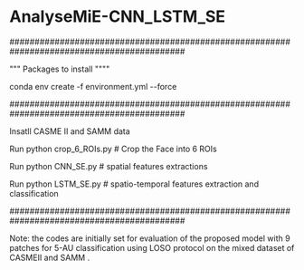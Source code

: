 # AnalyseMiE-CNN_LSTM_SE



###########################################################################################

""" Packages to install """"

conda env create -f environment.yml --force

###########################################################################################

Insatll CASME II and SAMM data

Run python crop_6_ROIs.py   # Crop the Face into 6 ROIs

Run python CNN_SE.py        # spatial features extractions

Run python LSTM_SE.py       # spatio-temporal features extraction and classification

###########################################################################################

Note: the codes are initially set for evaluation of the proposed model with 9 patches for 5-AU classification using LOSO protocol on the mixed dataset of CASMEII and SAMM .

